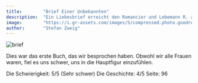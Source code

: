 ```yaml
---
title:        "Brief Einer Unbekannten"
description:  "Ein Liebesbrief erreicht den Romancier und Lebemann R. an seinem einundvierzigsten Geburtstag – die leidenschaftliche Lebensbeichte einer Frau, deren Lebensmittelpunkt er war."
image:        "https://i.gr-assets.com/images/S/compressed.photo.goodreads.com/books/1172512508l/182185.jpg"
author:       "Stefan Zweig"
---
```

![brief](https://i.gr-assets.com/images/S/compressed.photo.goodreads.com/books/1172512508l/182185.jpg "Brief Einer Unbekannten")

Dies war das erste Buch, das wir besprochen haben.
Obwohl wir alle Frauen waren, fiel es uns schwer, uns in die Hauptfigur einzufühlen. 

Die Schwierigkeit: 5/5 (Sehr schwer)
Die Geschichte: 4/5
Seite: 96
 
